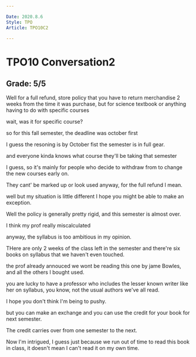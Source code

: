 ```yaml
---

Date: 2020.8.6
Style: TPO
Article: TPO10C2

---
```

# TPO10 Conversation2
## Grade: 5/5

Well for a full refund, store policy that you have to return merchandise 2 weeks from the time it was purchase, but for science textbook or anything having to do with specific courses

wait, was it for specific course?

so for this fall semester, the deadline was october first

I guess the resoning is by October fist the semester is in full gear.

and everyone kinda knows what course they'll be taking that semester

I guess, so it's mainly for people who decide to withdraw from to change the new courses early on.

They cant' be marked up or look used anyway, for the full refund I mean.

well but my situation is little different I hope you might be able to make an exception.

Well the policy is generally pretty rigid, and this semester is almost over.

I think my prof really miscalculated

anyway, the syllabus is too ambitious in my opinion.

THere are only 2 weeks of the class left in the semester and there're six books on syllabus that we haven't even touched.

the prof already annouced we wont be reading this one by jame Bowles, and all the others I bought used.

you are lucky to have a professor who includes the lesser known writer like her on syllabus, you know, not the usual authors we've all read.

I hope you don't think I'm being to pushy.

but you can make an exchange and you can use the credit for your book for next semester.

The credit carries over from one semester to the next.

Now I'm intrigued, I guess just because we run out of time to read this book in class, it doesn't mean I can't read it on my own time.

